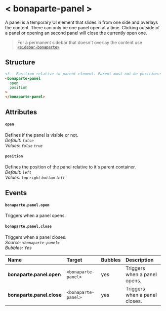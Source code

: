 # < bonaparte-panel >
A panel is a temporary UI element that slides in from one side and overlays the content. 
There can only be one panel open at a time. Clicking outside of a panel or opening an second panel will close the currently open one.

> For a permanent sidebar that doesn't overlay the content use [`<sidebar-bonaparte>`](bonaparte-sidebar.html)

## Structure
```html
<!-- Position relative to parent element. Parent must not be position:static. -->
<bonaparte-panel
  open 
  position 
>
</bonaparte-panel>
```

## Attributes

#### `open`
Defines if the panel is visible or not.<br>
_Default: `false`_<br>
_Values: `false` `true`_


#### `position`
Defines the position of the panel relative to it's parent container.<br>
_Default: `left`_<br>
_Values: `top` `right` `bottom` `left`_

## Events

#### `bonaparte.panel.open`
Triggers when a panel opens.

#### `bonaparte.panel.close`
Triggers when a panel closes.<br>
_Source: `<bonaparte-panel>`_<br>
_Bubbles: Yes_

Name | Target | Bubbles | Description 
:--------- | :--- | :------ | :------
__bonaparte.panel.open__ | `<bonaparte-panel>` | yes | Triggers when a panel opens.
__bonaparte.panel.close__ | `<bonaparte-panel>` | yes | Triggers when a panel closes.
